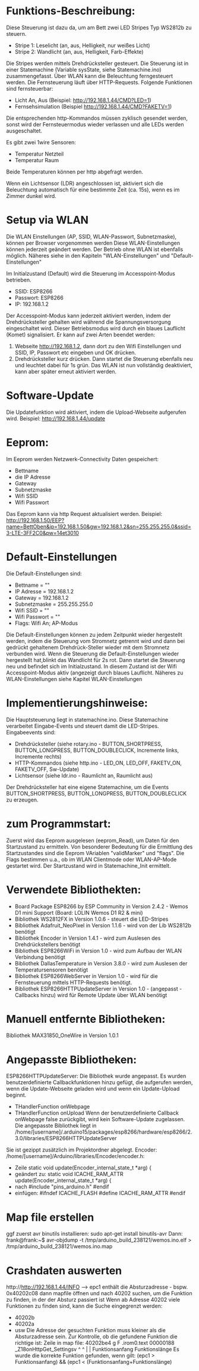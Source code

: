 # Funktions-Beschreibung:
Diese Steuerung ist dazu da, um am Bett zwei LED Stripes Typ WS2812b zu steuern.
- Stripe 1: Leselicht (an, aus, Helligkeit, nur weißes Licht)
- Stripe 2: Wandlicht (an, aus, Helligkeit, Farb-Effekte)

Die Stripes werden mittels Drehdrücksteller gesteuert. Die Steuerung ist in einer 
Statemachine (Variable sysState, siehe Statemachine.ino) zusammengefasst. 
Über WLAN kann die Beleuchtung ferngesteuert werden. Die Fernsteuerung läuft über HTTP-Requests.
Folgende Funktionen sind fernsteuerbar:

- Licht An, Aus (Beispiel: http://192.168.1.44/CMD?LED=1)
- Fernsehsimulation (Beispiel http://192.168.1.44/CMD?FAKETV=1)

Die entsprechenden http-Kommandos müssen zyklisch gesendet werden, sonst wird der Fernsteuermodus wieder 
verlassen und alle LEDs werden ausgeschaltet.

Es gibt zwei 1wire Sensoren:
- Temperatur Netzteil
- Temperatur Raum

Beide Temperaturen können per http abgefragt werden.

Wenn ein Lichtsensor (LDR) angeschlossen ist, aktiviert sich die Beleuchtung automatisch für eine bestimmte Zeit (ca. 15s), 
wenn es im Zimmer dunkel wird. 
 
# Setup via WLAN

Die WLAN Einstellungen (AP, SSID, WLAN-Passwort, Subnetzmaske), können per Browser vorgenommen werden Diese WLAN-Einstellungen können jederzeit geändert werden.
Der Betrieb ohne WLAN ist ebenfalls möglich. Näheres siehe in den Kapiteln "WLAN-Einstellungen" und "Default-Einstellungen"

Im Initialzustand (Default) wird die Steuerung im Accesspoint-Modus betrieben.
- SSID: ESP8266
- Passwort: ESP8266
- IP: 192.168.1.2

Der  Accesspoint-Modus kann jederzeit aktiviert werden, indem der Drehdrücksteller gehalten wird während 
die Spannungsversorgung eingeschaltet wird.
Dieser Betriebsmodus wird durch ein blaues Lauflicht (Komet) signalisiert. Er kann auf zwei Arten beendet werden:
1. Webseite http://192.168.1.2, dann dort zu den Wifi Einstellungen und SSID, IP, Passwort etc eingeben und OK drücken.
2. Drehdrücksteller kurz drücken. 
Dann startet die Steuerung ebenfalls neu und leuchtet dabei für 1s grün. 
Das WLAN ist nun vollständig deaktiviert, kann aber später erneut aktiviert werden. 

# Software-Update
Die Updatefunktion wird aktiviert, indem die Upload-Webseite aufgerufen wird.
Beispiel: http://192.168.1.44/update

# Eeprom:
Im Eeprom werden Netzwerk-Connectivity Daten gespeichert:
- Bettname
- die IP Adresse 
- Gateway
- Subnetzmaske
- Wifi SSID
- Wifi Passwort

Das Eeprom kann via http Request aktualisiert werden.
Beispiel: http://192.168.1.50/EEP?name=BettOben&ip=192.168.1.50&gw=192.168.1.2&sn=255.255.255.0&ssid=3-LTE-3FF2C0&pw=14et3010

# Default-Einstellungen
Die Default-Einstellungen sind:
- Bettname = ""
- IP Adresse = 192.168.1.2
- Gateway = 192.168.1.2
- Subnetzmaske = 255.255.255.0
- Wifi SSID = ""
- Wifi Passwort = ""
- Flags: Wifi An; AP-Modus

Die Default-Einstellungen können zu jedem Zeitpunkt wieder hergestellt werden, indem die Steuerung vom Stromnetz getrennt wird und dann bei gedrückt gehaltenem Drehdrück-Steller wieder mit dem Stromnetz verbunden wird. Wenn die Steuerung die Default-Einstellungen wieder hergestellt hat,blinkt das Wandlicht für 2s rot. Dann startet die Steuerung neu und befindet sich im Initialzustand. In diesem Zustand ist der Wifi Accesspoint-Modus aktiv (angezeigt durch blaues Lauflicht. Näheres zu WLAN-Einstellungen siehe Kapitel WLAN-Einstellungen  

# Implementierungshinweise:
Die Hauptsteuerung liegt in statemachine.ino. Diese Statemachine verarbeitet Eingabe-Events und steuert damit die LED-Stripes.
Eingabeevents sind:
- Drehdrücksteller (siehe rotary.ino - BUTTON_SHORTPRESS, BUTTON_LONGPRESS, BUTTON_DOUBLECLICK, Incremente links, Incremente rechts)
- HTTP-Kommandos (siehe http.ino - LED_ON, LED_OFF, FAKETV_ON, FAKETV_OFF, Sw-Update)
- Lichtsensor (siehe ldr.ino - Raumlicht an, Raumlicht aus)

Der Drehdrücksteller hat eine eigene Statemachine, um die Events BUTTON_SHORTPRESS, BUTTON_LONGPRESS, BUTTON_DOUBLECLICK zu erzeugen.

# zum Programmstart:
Zuerst wird das Eeprom ausgelesen (eeprom_Read), um Daten für den Startzustand zu ermitteln. Von besonderer
Bedeutung für die Ermittlung des Startzustandes sind die Eeprom VAriablen "validMarker" und "flags". Die Flags bestimmen u.a., ob
im WLAN Clientmode oder WLAN-AP-Mode gestartet wird. Der Startzustand wird in Statemachine_Init ermittelt. 

# Verwendete Bibliothekten:
- Board Package ESP8266 by ESP Community in Version 2.4.2 - Wemos D1 mini Support (Board: LOLIN Wemos D1 R2 & mini)
- Bibliothek WS2812FX in Version 1.0.6              - steuert die LED-Stripes
- Bibliothek Adafruit_NeoPixel in Version 1.1.6     - wird von der Lib WS2812b benötigt
- Bibliothek Encoder in Version 1.4.1               - wird zum Auslesen des Drehdrückstellers benötigt
- Bibliothek ESP8266WiFi in Version 1.0             - wird zum Aufbau der WLAN Verbindung benötigt
- Bibliothek DallasTemperature in Version 3.8.0     - wird zum Auslesen der Temperatursensoren benötigt
- Bibliothek ESP8266WebServer in Version 1.0        - wird für die Fernsteuerung mittels HTTP-Requests benötigt.
- Bibliothek ESP8266HTTPUpdateServer in Version 1.0 - (angepasst - Callbacks hinzu) wird für Remote Update über WLAN benötigt

# Manuell entfernte Bibliotheken:
Bibliothek MAX31850_OneWire in Version 1.0.1

# Angepasste Bibliotheken:
ESP8266HTTPUpdateServer: Die Bibliothek wurde angepasst. Es wurden benutzerdefinierte Callbackfunktionen
hinzu gefügt, die aufgerufen werden, wenn die Update-Webseite geladen wird und wenn ein Update-Upload beginnt.  
- THandlerFunction onWebpage
- THandlerFunction onUpload
Wenn der benutzerdefinierte Callback onWebpage false zurückgibt, wird kein Software-Update zugelassen.
Die angepasste Bibliothek liegt in /home/[username]/.arduino15/packages/esp8266/hardware/esp8266/2.3.0/libraries/ESP8266HTTPUpdateServer

Sie ist gezippt zusätzlich im Projektordner abgelegt.
Encoder: /home/[username]/Arduino/libraries/Encoder/encoder.h:
- Zeile static void update(Encoder_internal_state_t *arg) {
- geändert zu: static void ICACHE_RAM_ATTR update(Encoder_internal_state_t *arg) {
- nach #include "pins_arduino.h" #endif
- einfügen: #ifndef ICACHE_FLASH #define ICACHE_RAM_ATTR #endif 

# Map file erstellen
ggf zuerst avr binutils installieren: sudo apt-get install binutils-avr
Dann: frank@frank:~$ avr-objdump -t /tmp/arduino_build_238121/wemos.ino.elf  > /tmp/arduino_build_238121/wemos.ino.map

# Crashdaten auswerten
http://http://192.168.1.44/INFO  --> epc1 enthält die Absturzadresse - bspw. 0x40202c08
dann mapfile öffnen und nach 40202 suchen, um die Funktion zu finden, in der der Absturz passiert ist
Wenn ab Adresse 40202 viele Funktionen zu finden sind, kann die Suche eingegrenzt werden:
- 40202b
- 40202a
- usw
Die Adresse der gesuchten Funktion muss kleiner als die Absturzadresse sein. 
Zur Kontrolle, ob die gefundene Funktion die richtige ist:
Zeile in map file: 40202be4 g     F .irom0.text  00000188 _Z18onHttpGet_Settingsv
                        ^                              ^
                        |                              |
                   Funktionsanfang              Funktionslänge
Es wurde die korrekte Funktion gefunden, wenn gilt: (epc1 > Funktionsanfang) && (epc1 < (Funktionsanfang+Funktionslänge)
